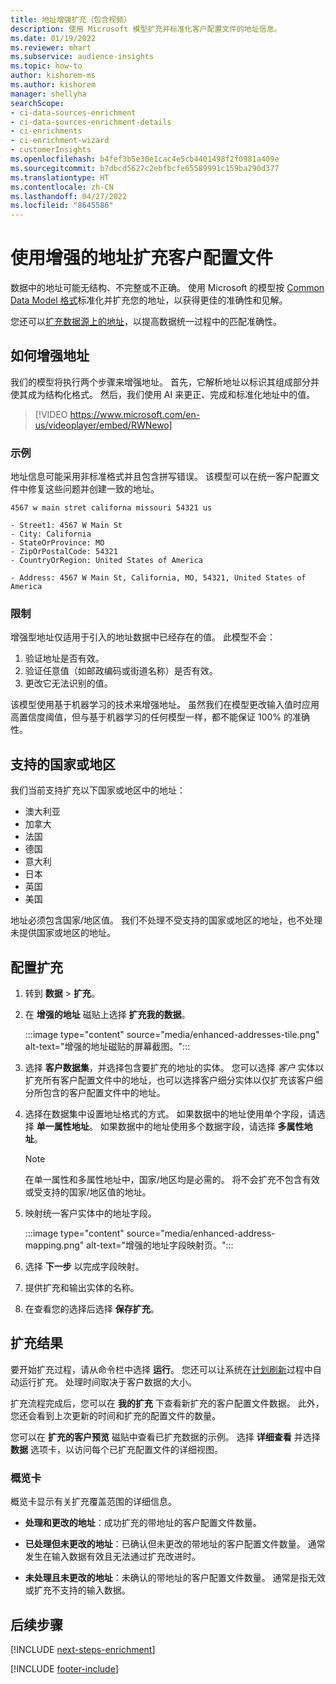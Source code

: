 ```yaml
---
title: 地址增强扩充（包含视频）
description: 使用 Microsoft 模型扩充并标准化客户配置文件的地址信息。
ms.date: 01/19/2022
ms.reviewer: mhart
ms.subservice: audience-insights
ms.topic: how-to
author: kishorem-ms
ms.author: kishorem
manager: shellyha
searchScope:
- ci-data-sources-enrichment
- ci-data-sources-enrichment-details
- ci-enrichments
- ci-enrichment-wizard
- customerInsights
ms.openlocfilehash: b4fef3b5e30e1cac4e5cb4401498f2f0981a409e
ms.sourcegitcommit: b7dbcd5627c2ebfbcfe65589991c159ba290d377
ms.translationtype: HT
ms.contentlocale: zh-CN
ms.lasthandoff: 04/27/2022
ms.locfileid: "8645586"
---
```

# <a name="enrichment-of-customer-profiles-with-enhanced-addresses"></a>使用增强的地址扩充客户配置文件

数据中的地址可能无结构、不完整或不正确。 使用 Microsoft 的模型按 [Common Data Model 格式](/common-data-model/schema/core/applicationcommon/address)标准化并扩充您的地址，以获得更佳的准确性和见解。

您还可以[扩充数据源上的地址](data-sources-enrichment.md)，以提高数据统一过程中的匹配准确性。 

## <a name="how-we-enhance-addresses"></a>如何增强地址

我们的模型将执行两个步骤来增强地址。 首先，它解析地址以标识其组成部分并使其成为结构化格式。 然后，我们使用 AI 来更正、完成和标准化地址中的值。

> [!VIDEO https://www.microsoft.com/en-us/videoplayer/embed/RWNewo]

### <a name="example"></a>示例

地址信息可能采用非标准格式并且包含拼写错误。 该模型可以在统一客户配置文件中修复这些问题并创建一致的地址。

```Input
4567 w main stret californa missouri 54321 us
```

```Output
- Street1: 4567 W Main St
- City: California
- StateOrProvince: MO
- ZipOrPostalCode: 54321
- CountryOrRegion: United States of America

- Address: 4567 W Main St, California, MO, 54321, United States of America
```

### <a name="limitations"></a>限制

增强型地址仅适用于引入的地址数据中已经存在的值。 此模型不会： 

1. 验证地址是否有效。
2. 验证任意值（如邮政编码或街道名称）是否有效。
3. 更改它无法识别的值。

该模型使用基于机器学习的技术来增强地址。 虽然我们在模型更改输入值时应用高置信度阈值，但与基于机器学习的任何模型一样，都不能保证 100% 的准确性。

## <a name="supported-countries-or-regions"></a>支持的国家或地区

我们当前支持扩充以下国家或地区中的地址： 

- 澳大利亚
- 加拿大
- 法国
- 德国
- 意大利
- 日本
- 英国
- 美国

地址必须包含国家/地区值。 我们不处理不受支持的国家或地区的地址，也不处理未提供国家或地区的地址。

## <a name="configure-the-enrichment"></a>配置扩充

1. 转到 **数据** > **扩充**。

1. 在 **增强的地址** 磁贴上选择 **扩充我的数据**。

   :::image type="content" source="media/enhanced-addresses-tile.png" alt-text="增强的地址磁贴的屏幕截图。":::

1. 选择 **客户数据集**，并选择包含要扩充的地址的实体。 您可以选择 *客户* 实体以扩充所有客户配置文件中的地址，也可以选择客户细分实体以仅扩充该客户细分所包含的客户配置文件中的地址。

1. 选择在数据集中设置地址格式的方式。 如果数据中的地址使用单个字段，请选择 **单一属性地址**。 如果数据中的地址使用多个数据字段，请选择 **多属性地址**。

   > [!NOTE]
   > 在单一属性和多属性地址中，国家/地区均是必需的。 将不会扩充不包含有效或受支持的国家/地区值的地址。

1.  映射统一客户实体中的地址字段。

    :::image type="content" source="media/enhanced-address-mapping.png" alt-text="增强的地址字段映射页。":::

1. 选择 **下一步** 以完成字段映射。

1. 提供扩充和输出实体的名称。

1. 在查看您的选择后选择 **保存扩充**。

## <a name="enrichment-results"></a>扩充结果

要开始扩充过程，请从命令栏中选择 **运行**。 您还可以让系统在[计划刷新](system.md#schedule-tab)过程中自动运行扩充。 处理时间取决于客户数据的大小。

扩充流程完成后，您可以在 **我的扩充** 下查看新扩充的客户配置文件数据。 此外，您还会看到上次更新的时间和扩充的配置文件的数量。

您可以在 **扩充的客户预览** 磁贴中查看已扩充数据的示例。 选择 **详细查看** 并选择 **数据** 选项卡，以访问每个已扩充配置文件的详细视图。

### <a name="overview-card"></a>概览卡

概览卡显示有关扩充覆盖范围的详细信息。 

* **处理和更改的地址**：成功扩充的带地址的客户配置文件数量。

* **已处理但未更改的地址**：已确认但未更改的带地址的客户配置文件数量。 通常发生在输入数据有效且无法通过扩充改进时。

* **未处理且未更改的地址**：未确认的带地址的客户配置文件数量。 通常是指无效或扩充不支持的输入数据。

## <a name="next-steps"></a>后续步骤

[!INCLUDE [next-steps-enrichment](includes/next-steps-enrichment.md)]

[!INCLUDE [footer-include](includes/footer-banner.md)]
